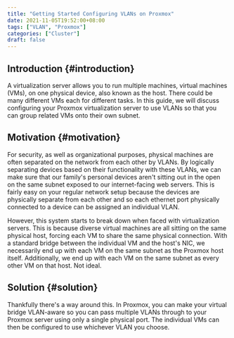 ```yaml
---
title: "Getting Started Configuring VLANs on Proxmox"
date: 2021-11-05T19:52:00+08:00
tags: ["VLAN", "Proxmox"]
categories: ["Cluster"]
draft: false
---
```


## Introduction {#introduction}

A virtualization server allows you to run multiple machines, virtual machines (VMs), on one physical device, also known as the host. There could be many different VMs each for different tasks. In this guide, we will discuss configuring your Proxmox virtualization server to use VLANs so that you can group related VMs onto their own subnet.


## Motivation {#motivation}

For security, as well as organizational purposes, physical machines are often separated on the network from each other by VLANs. By logically separating devices based on their functionality with these VLANs, we can make sure that our family's personal devices aren't sitting out in the open on the same subnet exposed to our internet-facing web servers. This is fairly easy on your regular network setup because the devices are physically separate from each other and so each ethernet port physically connected to a device can be assigned an individual VLAN.

However, this system starts to break down when faced with virtualization servers. This is because diverse virtual machines are all sitting on the same physical host, forcing each VM to share the same physical connection. With a standard bridge between the individual VM and the host's NIC, we necessarily end up with each VM on the same subnet as the Proxmox host itself. Additionally, we end up with each VM on the same subnet as every other VM on that host. Not ideal.


## Solution {#solution}

Thankfully there's a way around this. In Proxmox, you can make your virtual bridge VLAN-aware so you can pass multiple VLANs through to your Proxmox server using only a single physical port. The individual VMs can then be configured to use whichever VLAN you choose.
